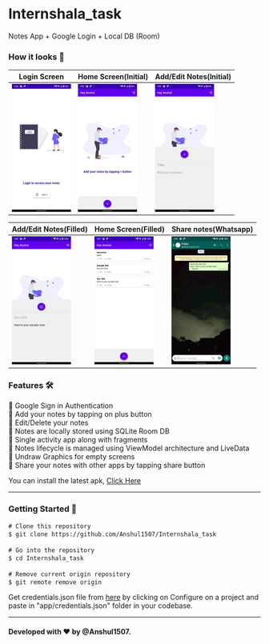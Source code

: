 # Internshala_task
Notes App + Google Login + Local DB (Room)

### How it looks 🧐

| Login Screen                                                                                                                          | Home Screen(Initial)                                                                                                                          | Add/Edit Notes(Initial)                                                                                                                            |
| ------------------------------------------------------------------------------------------------------------------------------------ | ------------------------------------------------------------------------------------------------------------------------------------ | ------------------------------------------------------------------------------------------------------------------------------------ |
| <img src="https://github.com/Anshul1507/Internshala_task/blob/main/arts/1.jpg" style="zoom:25%;" /> | <img src="https://github.com/Anshul1507/Internshala_task/blob/main/arts/2.jpg" style="zoom:25%;" /> | <img src="https://github.com/Anshul1507/Internshala_task/blob/main/arts/3.jpg" style="zoom:25%;" /> |

| Add/Edit Notes(Filled)                                                                                                                          | Home Screen(Filled)                                                                                                                          | Share notes(Whatsapp)                                                                                                                            |
| ------------------------------------------------------------------------------------------------------------------------------------ | ------------------------------------------------------------------------------------------------------------------------------------ | ------------------------------------------------------------------------------------------------------------------------------------ |
| <img src="https://github.com/Anshul1507/Internshala_task/blob/main/arts/4.jpg" style="zoom:25%;" /> | <img src="https://github.com/Anshul1507/Internshala_task/blob/main/arts/5.jpg" style="zoom:25%;" /> | <img src="https://github.com/Anshul1507/Internshala_task/blob/main/arts/6.jpg" style="zoom:25%;" /> |


### Features 🛠️

📙 Google Sign in Authentication\
📙 Add your notes by tapping on plus button\
📙 Edit/Delete your notes\
📙 Notes are locally stored using SQLite Room DB\
📙 Single activity app along with fragments\
📙 Notes lifecycle is managed using ViewModel architecture and LiveData\
📙 Undraw Graphics for empty screens\
📙 Share your notes with other apps by tapping share button

You can install the latest apk, [Click Here](https://github.com/Anshul1507/Internshala_task/releases/download/v1.0/app-debug.apk) <p> 


---

### Getting Started 🚀

```
# Clone this repository
$ git clone https://github.com/Anshul1507/Internshala_task

# Go into the repository
$ cd Internshala_task

# Remove current origin repository
$ git remote remove origin
```

Get credentials.json file from [here](https://developers.google.com/identity/sign-in/android/start-integrating) by clicking on Configure on a project and paste in "app/credentials.json" folder in your codebase.

---

#### Developed with ❤ by @Anshul1507.
